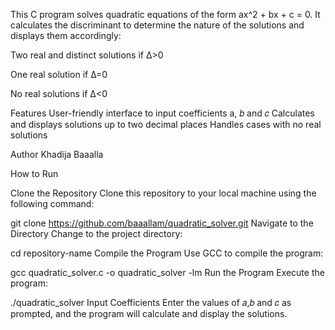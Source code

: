 This C program solves quadratic equations of the form ax^2 + bx + c = 0. It calculates the discriminant to determine the nature of the solutions and displays them accordingly:

Two real and distinct solutions if Δ>0

One real solution if Δ=0

No real solutions if Δ<0

Features
User-friendly interface to input coefficients 
a, 𝑏 and 𝑐
Calculates and displays solutions up to two decimal places
Handles cases with no real solutions

Author
Khadija Baaalla

How to Run

Clone the Repository
Clone this repository to your local machine using the following command:

git clone https://github.com/baaallam/quadratic_solver.git
Navigate to the Directory
Change to the project directory:


cd repository-name
Compile the Program
Use GCC to compile the program:


gcc quadratic_solver.c -o quadratic_solver -lm
Run the Program
Execute the program:


./quadratic_solver
Input Coefficients
Enter the values of 𝑎,𝑏 and 𝑐 as prompted, and the program will calculate and display the solutions.

